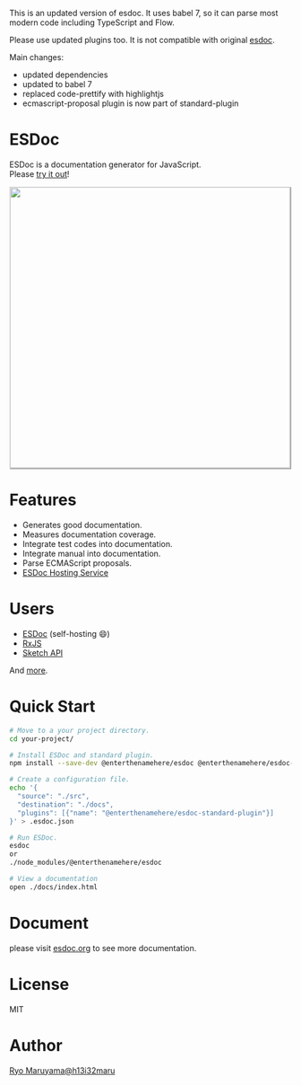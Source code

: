 
This is an updated version of esdoc. It uses babel 7, so it can parse most modern code including TypeScript and Flow.

Please use updated plugins too. It is not compatible with original [esdoc](https://github.com/esdoc/esdoc).

Main changes:
- updated dependencies
- updated to babel 7
- replaced code-prettify with highlightjs
- ecmascript-proposal plugin is now part of standard-plugin

# ESDoc

ESDoc is a documentation generator for JavaScript.<br/>
Please <a href="https://try.esdoc.org">try it out</a>!

<img class="screen-shot" src="https://raw.githubusercontent.com/esdoc/esdoc/master/manual/asset/image/top.png" width="500px" style="max-width: 500px; border: 1px solid rgba(0,0,0,0.1); box-shadow: 1px 1px 1px rgba(0,0,0,0.5);">

# Features
- Generates good documentation.
- Measures documentation coverage.
- Integrate test codes into documentation.
- Integrate manual into documentation.
- Parse ECMAScript proposals.
- [ESDoc Hosting Service](https://doc.esdoc.org)

# Users
- [ESDoc](https://doc.esdoc.org/github.com/esdoc/esdoc/) (self-hosting &#x1F604;)
- [RxJS](http://reactivex.io/rxjs/)
- [Sketch API](http://developer.sketchapp.com/reference/api/)

And [more](https://github.com/search?o=desc&q=esdoc+filename%3Apackage.json+-user%3Ah13i32maru+-user%3Aesdoc+-user%3Aes-doc&ref=searchresults&s=indexed&type=Code&utf8=%E2%9C%93).

# Quick Start
```sh
# Move to a your project directory.
cd your-project/

# Install ESDoc and standard plugin.
npm install --save-dev @enterthenamehere/esdoc @enterthenamehere/esdoc-standard-plugin

# Create a configuration file.
echo '{
  "source": "./src",
  "destination": "./docs",
  "plugins": [{"name": "@enterthenamehere/esdoc-standard-plugin"}]
}' > .esdoc.json

# Run ESDoc.
esdoc
or
./node_modules/@enterthenamehere/esdoc

# View a documentation
open ./docs/index.html
```

# Document
please visit [esdoc.org](https://esdoc.org) to see more documentation.

# License
MIT

# Author
[Ryo Maruyama@h13i32maru](https://twitter.com/h13i32maru)
